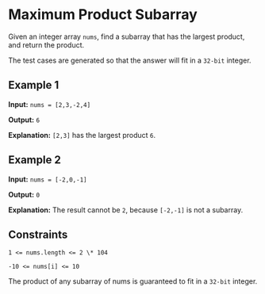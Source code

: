 # Maximum Product Subarray

Given an integer array `nums`, find a subarray that has the largest product, and return the product.

The test cases are generated so that the answer will fit in a `32-bit` integer.

## Example 1

**Input:** `nums = [2,3,-2,4]`

**Output:** `6`

**Explanation:** `[2,3]` has the largest product `6`.

## Example 2

**Input:** `nums = [-2,0,-1]`

**Output:** `0`

**Explanation:** The result cannot be `2`, because `[-2,-1]` is not a subarray.

## Constraints

`1 <= nums.length <= 2 \* 104`

`-10 <= nums[i] <= 10`

The product of any subarray of nums is guaranteed to fit in a `32-bit` integer.
